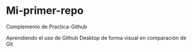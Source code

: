 # Mi-primer-repo
 Complemento de Practica-Github

Aprendiendo el uso de Github Desktop de forma visual en comparación de Git
